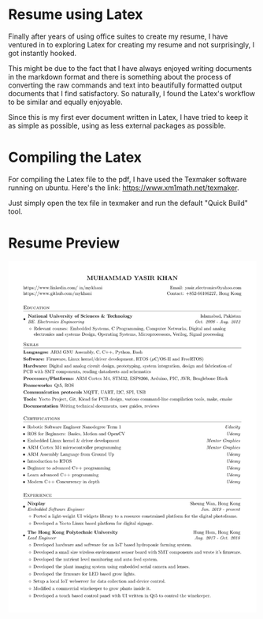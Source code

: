 # Resume using Latex
Finally after years of using office suites to create my resume, I have ventured
in to exploring Latex for creating my resume and not surprisingly, I got instantly
hooked. 

This might be due to the fact that I have always enjoyed writing documents in the 
markdown format and there is something about the process of converting the raw commands
and text into beautifully formatted output documents that I find satisfactory. So
naturally, I found the Latex's workflow to be similar and equally enjoyable.

Since this is my first ever document written in Latex, I have tried to keep it as
simple as possible, using as less external packages as possible.

# Compiling the Latex
For compiling the Latex file to the pdf, I have used the Texmaker software running
on ubuntu. Here's the link: https://www.xm1math.net/texmaker.

Just simply open the tex file in texmaker and run the default "Quick Build" tool.

# Resume Preview
![Resume Preview](/resume_preview.png)  
